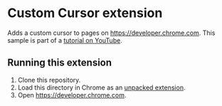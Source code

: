 # Custom Cursor extension

Adds a custom cursor to pages on https://developer.chrome.com. This sample is part of a [tutorial on YouTube](https://www.youtube.com/watch?v=QYgKhYbJFUU).

## Running this extension

1. Clone this repository.
2. Load this directory in Chrome as an [unpacked extension](https://developer.chrome.com/docs/extensions/mv3/getstarted/development-basics/#load-unpacked).
3. Open https://developer.chrome.com.
